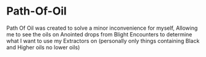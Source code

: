 # Path-Of-Oil
Path Of Oil was created to solve a minor inconvenience for myself, Allowing me to see the oils on Anointed drops from Blight Encounters to determine what I want to use my Extractors on (personally only things containing Black and Higher oils no lower oils)

